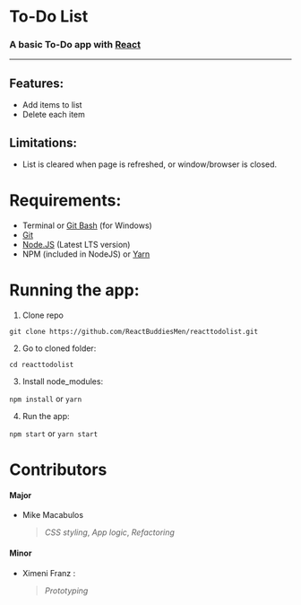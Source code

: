 # To-Do List
### A basic To-Do app with [React](https://reactjs.org/)

---

## Features:
* Add items to list
* Delete each item

## Limitations:
* List is cleared when page is refreshed, or window/browser is closed.

# Requirements:
* Terminal or [Git Bash](https://git-scm.com/download/win) (for Windows)
* [Git](https://git-scm.com/downloads)
* [Node.JS](https://nodejs.org/en/download/) (Latest LTS version)
* NPM (included in NodeJS) or [Yarn](https://yarnpkg.com/)

# Running the app:

1. Clone repo

`git clone https://github.com/ReactBuddiesMen/reacttodolist.git`

2. Go to cloned folder: 

`cd reacttodolist`

3. Install node_modules:

`npm install` or `yarn`

4. Run the app:

`npm start` or `yarn start`

# Contributors
#### Major
* Mike Macabulos 
  > *CSS styling*, *App logic*, *Refactoring*

#### Minor
* Ximeni Franz : 
  > *Prototyping*